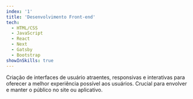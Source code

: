 ```yaml
---
index: '1'
title: 'Desenvolvimento Front-end'
tech:
  - HTML/CSS
  - JavaScript
  - React
  - Next
  - Gatsby
  - Bootstrap
showInSkills: true
---
```


Criação de interfaces de usuário atraentes, responsivas e interativas para oferecer a melhor experiência possível aos usuários. Crucial para envolver e manter o público no site ou aplicativo.
